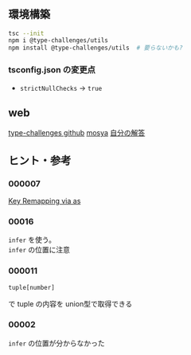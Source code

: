 # 

## 環境構築

```bash
tsc --init
npm i @type-challenges/utils
npm install @type-challenges/utils  # 要らないかも?
```

### tsconfig.json の変更点

- `strictNullChecks` -> `true`

## web

[type-challenges github](https://github.com/type-challenges/type-challenges)
[mosya<TC>](https://mosya.dev/type-challenges/dashboard)
[自分の解答](https://github.com/AmanouToona/type-challenge-sol)

## ヒント・参考

### 000007

[Key Remapping via as](https://www.typescriptlang.org/docs/handbook/2/mapped-types.html#key-remapping-via-as)

### 00016

`infer` を使う。  
`infer` の位置に注意

### 000011

```ts
tuple[number]
```
で tuple の内容を union型で取得できる

### 00002

`infer` の位置が分からなかった  
